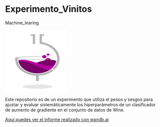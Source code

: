 # Experimento_Vinitos
Machine_learing


<img src="https://github.com/fhouska/Experimento_Vinitos/blob/main/logo.png" alt="Texto alternativo" width="200" height="200">

<!-- ![alt-text](https://github.com/fhouska/Experimento_Vinitos/blob/main/logo.png) -->

Este repositorio es de un experimento que utiliza el pesos y sesgos para ajustar y evaluar sistemáticamente los hiperparámetros de un clasificador de aumento de gradiente en el conjunto de datos de Wine.



[Aquí puedes ver el informe realizado con wandb.ai](https://api.wandb.ai/links/fhouska/z5zswo5t)






